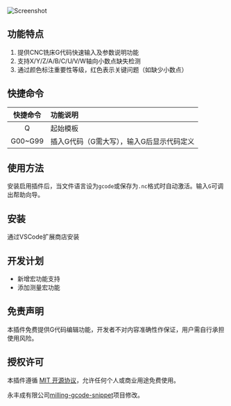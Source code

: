 ![Screenshot](https://raw.githubusercontent.com/syzlmr/milling-gcode-snippet/master/images/gcode.gif)

## 功能特点
1. 提供CNC铣床G代码快速输入及参数说明功能
2. 支持X/Y/Z/A/B/C/U/V/W轴向小数点缺失检测
3. 通过颜色标注重要性等级，红色表示关键问题（如缺少小数点）

## 快捷命令
快捷命令 | 功能说明
:------:|:------
Q      | 起始模板
G00~G99| 插入G代码（G需大写），输入G后显示代码定义

## 使用方法
安装启用插件后，当文件语言设为`gcode`或保存为`.nc`格式时自动激活。输入`G`可调出帮助向导。

## 安装
通过VSCode扩展商店安装

## 开发计划
- 新增宏功能支持
- 添加测量宏功能

## 免责声明
本插件免费提供G代码编辑功能，开发者不对内容准确性作保证，用户需自行承担使用风险。

## 授权许可

本插件遵循 [MIT 开源协议](https://opensource.org/licenses/MIT)，允许任何个人或商业用途免费使用。

永丰成有限公司[milling-gcode-snippet](https://github.com/syzlmr/milling-gcode-snippet)项目修改。

